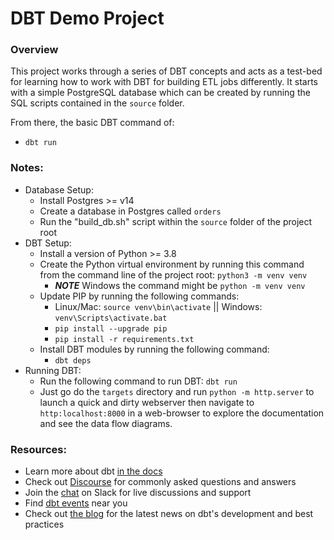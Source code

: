 # DBT Demo Project

### Overview
This project works through a series of DBT concepts and acts as a test-bed for learning how to work with DBT for building ETL jobs differently.  It starts with a simple PostgreSQL database which can be created by running the SQL scripts contained in the `source` folder.  

From there, the basic DBT command of:
- `dbt run`

### Notes:
- Database Setup:
    - Install Postgres >= v14
    - Create a database in Postgres called `orders`
    - Run the "build_db.sh" script within the `source` folder of the project root
- DBT Setup:
    - Install a version of Python >= 3.8
    - Create the Python virtual environment by running this command from the command line of the project root: `python3 -m venv venv`
        - ***NOTE*** Windows the command might be `python -m venv venv`
    - Update PIP by running the following commands:
        - Linux/Mac: `source venv\bin\activate` || Windows: `venv\Scripts\activate.bat`
        - `pip install --upgrade pip`
        - `pip install -r requirements.txt`
    - Install DBT modules by running the following command:
        - `dbt deps`
- Running DBT:
    - Run the following command to run DBT: `dbt run`
    - Just go do the `targets` directory and run `python -m http.server` to launch a quick and dirty webserver then navigate to `http:localhost:8000` in a web-browser to explore the documentation and see the data flow diagrams.


### Resources:
- Learn more about dbt [in the docs](https://docs.getdbt.com/docs/introduction)
- Check out [Discourse](https://discourse.getdbt.com/) for commonly asked questions and answers
- Join the [chat](https://community.getdbt.com/) on Slack for live discussions and support
- Find [dbt events](https://events.getdbt.com) near you
- Check out [the blog](https://blog.getdbt.com/) for the latest news on dbt's development and best practices
